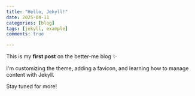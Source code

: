```yaml
---
title: "Hello, Jekyll!"
date: 2025-04-11
categories: [blog]
tags: [jekyll, example]
comments: true

---
```


This is my **first post** on the better-me blog ✨

I'm customizing the theme, adding a favicon, and learning how to manage content with Jekyll.

Stay tuned for more!
